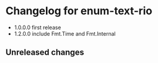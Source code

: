 # Changelog for enum-text-rio

  * 1.0.0.0 first release
  * 1.2.0.0 include Fmt.Time and Fmt.Internal

## Unreleased changes
